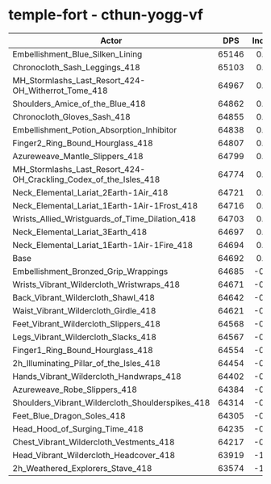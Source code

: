 # temple-fort - cthun-yogg-vf
| Actor | DPS | Increase |
|---|:---:|:---:|
|Embellishment_Blue_Silken_Lining|65146|0.70%|
|Chronocloth_Sash_Leggings_418|65103|0.64%|
|MH_Stormlashs_Last_Resort_424-OH_Witherrot_Tome_418|64967|0.43%|
|Shoulders_Amice_of_the_Blue_418|64862|0.26%|
|Chronocloth_Gloves_Sash_418|64855|0.25%|
|Embellishment_Potion_Absorption_Inhibitor|64838|0.23%|
|Finger2_Ring_Bound_Hourglass_418|64807|0.18%|
|Azureweave_Mantle_Slippers_418|64799|0.17%|
|MH_Stormlashs_Last_Resort_424-OH_Crackling_Codex_of_the_Isles_418|64774|0.13%|
|Neck_Elemental_Lariat_2Earth-1Air_418|64721|0.04%|
|Neck_Elemental_Lariat_1Earth-1Air-1Frost_418|64716|0.04%|
|Wrists_Allied_Wristguards_of_Time_Dilation_418|64703|0.02%|
|Neck_Elemental_Lariat_3Earth_418|64697|0.01%|
|Neck_Elemental_Lariat_1Earth-1Air-1Fire_418|64694|0.00%|
|Base|64692|0.00%|
|Embellishment_Bronzed_Grip_Wrappings|64685|-0.01%|
|Wrists_Vibrant_Wildercloth_Wristwraps_418|64671|-0.03%|
|Back_Vibrant_Wildercloth_Shawl_418|64642|-0.08%|
|Waist_Vibrant_Wildercloth_Girdle_418|64621|-0.11%|
|Feet_Vibrant_Wildercloth_Slippers_418|64568|-0.19%|
|Legs_Vibrant_Wildercloth_Slacks_418|64567|-0.19%|
|Finger1_Ring_Bound_Hourglass_418|64554|-0.21%|
|2h_Illuminating_Pillar_of_the_Isles_418|64454|-0.37%|
|Hands_Vibrant_Wildercloth_Handwraps_418|64402|-0.45%|
|Azureweave_Robe_Slippers_418|64384|-0.48%|
|Shoulders_Vibrant_Wildercloth_Shoulderspikes_418|64314|-0.58%|
|Feet_Blue_Dragon_Soles_418|64305|-0.60%|
|Head_Hood_of_Surging_Time_418|64235|-0.71%|
|Chest_Vibrant_Wildercloth_Vestments_418|64217|-0.73%|
|Head_Vibrant_Wildercloth_Headcover_418|63919|-1.19%|
|2h_Weathered_Explorers_Stave_418|63574|-1.73%|
